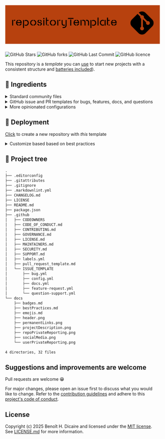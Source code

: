 # ![Logo](docs/header.png "Logo")

![GitHub Stars](https://img.shields.io/github/stars/bhdicaire/repositoryTemplate?style=flat-square&logoColor=186ADE&labelColor=3E5462&color=C25100)
![GitHub forks](https://img.shields.io/github/forks/bhdicaire/repositoryTemplate?style=flat-square&logoColor=186ADE&labelColor=3E5462&color=C25100)
![GitHub Last Commit](https://img.shields.io/github/last-commit/bhdicaire/repositoryTemplate?style=flat-square&logoColor=186ADE&labelColor=3E5462&color=C25100)
![GitHub licence](https://img.shields.io/github/license/bhdicaire/repositoryTemplate?style=flat-square&logoColor=186ADE&labelColor=3E5462&color=C25100)

This repository is a _template_ you can [use](https://github.com/bhdicaire/repositoryTemplate/generate) to start new projects with a consistent structure and [batteries included](docs/bestPractices.md)).

## :notebook_with_decorative_cover: Ingredients

<details>
<summary>Standard community files</summary>

Setup contributing guidelines to help collaborators make meaningful, useful contributions to a project:

* [Code of conducts](.github/CODE_OF_CONDUCT.md) adapted from the [Contributor Covenant, version 3.0](https://www.contributor-covenant.org/version/3/0/) to ensure that no manual changes are required per project
* [Code owners](.github/CODEOWNERS): lists the project's maintainers to specific areas of the codebase
* [Contributing](.github/CONTRIBUTING.md): reporting bugs & issues, and submitting pull requests based on [Github Flow](https://docs.github.com/en/get-started/using-github/github-flow)
* [Governance](.github/GOVERNANCE.md): describe how decisions are made and how contributions are managed
* [License](.github/LICENSE.md): it uses a [MIT License](https://choosealicense.com/licenses/mit/)
* [Maintainers](.github/MAINTAINERS.md): lists the project's maintainers and how to contact them
* [Security](./github/SECURITY.md"): provide public instructions for reporting security issues

</details>
<details>
<summary>GitHub issue and PR templates for bugs, features, docs, and questions</summary>

* [Config](.github/ISSUE_TEMPLATE/config.yml): customize the issue template chooser
* [Labels](.github/labels.yml): add labels for type (bug, feature, docs), status (in progress, blocked), and priority
* [Pull request template](.github/pull_request_template.md): explain how contributors can keep pull requests small and focused
* [Support](.github/SUPPORT.md): explain how contributors can get help

* Issue templates:
    1. [Bug](.github/ISSUE_TEMPLATE/bug.yml)
   2. [Documentation including README.md](.github/ISSUE_TEMPLATE/docs.yml)
   3. [Feature request](.github/ISSUE_TEMPLATE/feature-request.yml)
   4. [Question or support Request](.github/ISSUE_TEMPLATE/question-support.yml)
   5. [Report a security vulnerability](.github/SECURITY.md)

</details>

<details>
<summary>More opinionated configurations</summary>

* [.editorconfig](.editorconfig): helps maintain consistent coding styles across various editors and IDEs  [:link:source](https://editorconfig.org/)
* [.gitattributes](.gitattributes): control how GitHub shows diffs and calculates repository languages [:link:source](https://git-scm.com/docs/gitattributes) 
* [.gitignore](.gitignore): keep sensitive or unnecessary files out of the repository [:link:source](https://git-scm.com/docs/gitignore)
* [.markdownlint.yml](.markdownlint.yml): style checker and lint tool for Markdown/CommonMark files [:link:source](https://github.com/DavidAnson/markdownlint)
* [CHANGELOG.md](CHANGELOG.md): maintain a change log following [Keep a Changelog](https://keepachangelog.com/en) format
* [package.json](package.json): information about the repository and required node.js modules [:link:source](https://docs.npmjs.com/cli/v11/configuring-npm/package-json)

</details>

## :rocket: Deployment

[Click](https://github.com/bhdicaire/repositoryTemplate/generate) to create a new repository with _this_ template
<details>
<summary>Customize based based on best practices</summary>

* [ ] Change the project description
  ![projectDescription screenshot](docs/projectDescription.png)
* [ ] Update the [standard community files](https://github.com/bhdicaire/repositoryTemplate/blob/main/docs/bestPractices.md#standard-community-files)
  * [ ] Review `.github/LICENSE.md`
  * [ ] Review `.github/CODE_OF_CONDUCT.md`
  * [ ] Review `.github/GOVERNANCE.md`
  * [ ] Review `.github/CONTRIBUTING.md`
  * [ ] Update `.github/MAINTAINERS.md`
  * [ ] Update `.github/CODEOWNERS`
  * [ ] Update `.github/SECURITY.md`
  * [ ] Configure the `private vulnerability reporting` in the [GitHub UI](../../settings/security_analysis)
* [ ] Update the [Issues & PRs](https://github.com/bhdicaire/repositoryTemplate/blob/main/docs/bestPractices.md#issues--prs)
  * [ ] Review `.github/SUPPORT.md`
  * [ ] Review `.github/ISSUE_TEMPLATE/config.md`
  * [ ] Review `.github/ISSUE_TEMPLATE/bug.yml`
  * [ ] Review `.github/ISSUE_TEMPLATE/docs.yml`
  * [ ] Review `.github/ISSUE_TEMPLATE/feature-request.yml`
  * [ ] Review `.github/ISSUE_TEMPLATE/question-support.yml`
  * [ ] Review `.github/SECURITY.md`
  * [ ] Review `.github/labels.yml`
  * [ ] Review `.github/pull_request_template.md`
* [ ] Update [Opinionated configurations](https://github.com/bhdicaire/repositoryTemplate/blob/main/docs/bestPractices.md#opinionated-configurations)
  * [ ] Review `.editorconfig`
  * [ ] Review `.markdownlint.yml`
  * [ ] Review `package.json`
  * [ ] Review `CHANGELOG.md`
  * [ ] Review `.gitignore`
  * [ ] Review `.gitattributes`
* [ ] Update [Documentation](https://github.com/bhdicaire/repositoryTemplate/blob/main/docs/bestPractices.md#documentation-readmemd)
  * [ ] Update `README.md`
    * [ ] Design  `docs/header.png`  
    * [ ] Select [badges](docs/badges.md)
    * [ ] Select [emojis](docs/emojis.md) supported by GitHub
    * [ ] Update the project tree, I'm using `tree -a --filesfirst -I .git`
  * [ ] Design and upload `docs/socialMedia.png`
  * [ ] Review `docs/bestPractices.md`
* [ ] Review [GitHub Accounts and Organisations settings](https://github.com/bhdicaire/repositoryTemplate/blob/main/docs/bestPractices.md#github-accounts-and-organisations)
 * [ ] Strong and unique passwords
 * [ ] Enforce two-factor authentication
 * [ ] Use SSH Keys for authentication and commit signing
 * [ ] Enable push protection to prevent committing secrets
 * [ ] Assign at least two owners per organization to ensure continuity 
</details>

## 🌲 Project tree

```text
.
├── .editorconfig
├── .gitattributes
├── .gitignore
├── .markdownlint.yml
├── CHANGELOG.md
├── LICENSE
├── README.md
├── package.json
├── .github
│   ├── CODEOWNERS
│   ├── CODE_OF_CONDUCT.md
│   ├── CONTRIBUTING.md
│   ├── GOVERNANCE.md
│   ├── LICENSE.md
│   ├── MAINTAINERS.md
│   ├── SECURITY.md
│   ├── SUPPORT.md
│   ├── labels.yml
│   ├── pull_request_template.md
│   └── ISSUE_TEMPLATE
│       ├── bug.yml
│       ├── config.yml
│       ├── docs.yml
│       ├── feature-request.yml
│       └── question-support.yml
└── docs
    ├── badges.md
    ├── bestPractices.md
    ├── emojis.md
    ├── header.png
    ├── permanentLinks.png
    ├── projectDescription.png
    ├── repoPrivateReporting.png
    ├── socialMedia.png
    └── userPrivateReporting.png

4 directories, 32 files
```

## Suggestions and improvements are welcome

Pull requests are welcome :grin:

For major changes, please open an issue first to discuss what you would like to change. Refer to the [contribution guidelines](.github/CONTRIBUTING.md) and adhere to this [project's code of conduct](./.github/CODE_OF_CONDUCT.md).

## License

Copyright (c) 2025 Benoît H. Dicaire and licensed under the [MIT license](https://choosealicense.com/licenses/mit/). See [LICENSE.md](.github/LICENSE.md) for more information.
